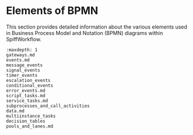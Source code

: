 # Elements of BPMN

This section provides detailed information about the various elements used in Business Process Model and Notation (BPMN) diagrams within SpiffWorkflow.

```{toctree}
:maxdepth: 1
gateways.md
events.md
message_events
signal_events
timer_events
escalation_events
conditional_events
error_events.md
script_tasks.md
service_tasks.md
subprocesses_and_call_activities
data.md
multiinstance_tasks
decision_tables
pools_and_lanes.md
```
